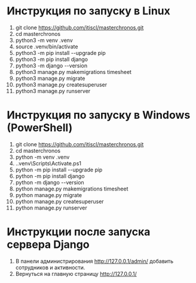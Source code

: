 # Инструкция по запуску в Linux

1. git clone https://github.com/itiscl/masterchronos.git
2. cd masterchronos
3. python3 -m venv .venv
4. source .venv/bin/activate
5. python3 -m pip install --upgrade pip
6. python3 -m pip install django
7. python3 -m django --version
8. python3 manage.py makemigrations timesheet
9. python3 manage.py migrate
10. python3 manage.py createsuperuser
11. python3 manage.py runserver

# Инструкция по запуску в Windows (PowerShell)

1. git clone https://github.com/itiscl/masterchronos.git
2. cd masterchronos
3. python -m venv .venv
4. .\.venv\Scripts\Activate.ps1
5. python -m pip install --upgrade pip
6. python -m pip install django
7. python -m django --version
8. python manage.py makemigrations timesheet
9. python manage.py migrate
10. python manage.py createsuperuser
11. python manage.py runserver

# Инструкции после запуска сервера Django

1. В панели администрирования http://127.0.0.1/admin/ добавить сотрудников и активности.
2. Вернуться на главную страницу http://127.0.0.1/
